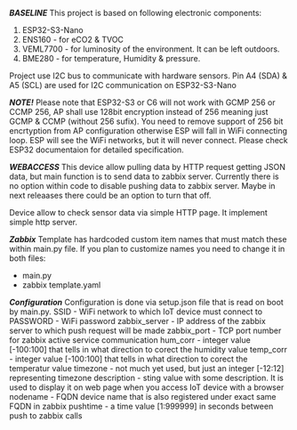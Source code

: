 ***BASELINE***
This project is based on following electronic components:
1. ESP32-S3-Nano
2. ENS160 - for eCO2 & TVOC
3. VEML7700 - for luminosity of the environment. It can be left outdoors.
4. BME280 - for temperature, Humidity & pressure.

Project use I2C bus to communicate with hardware sensors.
Pin A4 (SDA) & A5 (SCL) are used for I2C communication on ESP32-S3-Nano

***NOTE!***
Please note that ESP32-S3 or C6 will not work with GCMP 256 or CCMP 256, AP shall use 128bit encryption instead of 256 meaning just GCMP & CCMP (without 256 sufix).
You need to remove support of 256 bit encrtyption from AP configuration otherwise ESP will fall in WiFi connecting loop. ESP will see the WiFi networks,
but it will never connect. Please check ESP32 documentaion for detailed specification. 

***WEBACCESS***
This device allow pulling data by HTTP request getting JSON data, but main function is to send data to zabbix server.
Currently there is no option within code to disable pushing data to zabbix server. Maybe in next releaases there
could be an option to turn that off.

Device allow to check sensor data via simple HTTP page. It implement simple http server. 

***Zabbix***
Template has hardcoded custom item names that must match these within main.py file. If you plan to customize names you need to change it in both files:
* main.py
* zabbix template.yaml

***Configuration***
Configuration is done via setup.json file that is read on boot by main.py.
SSID - WiFi network to which IoT device must connect to
PASSWORD - WiFi password
zabbix_server - IP address of the zabbix server to which push request will be made
zabbix_port - TCP port number for zabbix active service communication
hum_corr - integer value [-100:100] that tells in what direction to corect the humidity value
temp_corr - integer value [-100:100] that tells in what direction to corect the temperatur value
timezone - not much yet used, but just an integer [-12:12] representing timezone
description - sting value with some description. It is used to display it on web page when you access IoT device with a browser
nodename - FQDN device name that is also registered under exact same FQDN in zabbix
pushtime - a time value [1:999999] in seconds between push to zabbix calls
